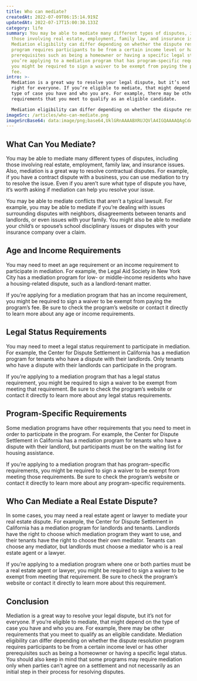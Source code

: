 ```yaml
---
title: Who can mediate?
createdAt: 2022-07-09T06:15:14.919Z
updatedAt: 2022-07-17T15:00:30.133Z
category: life
summary: You may be able to mediate many different types of disputes, including
  those involving real estate, employment, family law, and insurance issues.
  Mediation eligibility can differ depending on whether the dispute resolution
  program requires participants to be from a certain income level or has other
  prerequisites such as being a homeowner or having a specific legal status. If
  you’re applying to a mediation program that has program-specific requirements,
  you might be required to sign a waiver to be exempt from paying the program’s
  fee.
intro: >-
  Mediation is a great way to resolve your legal dispute, but it’s not
  right for everyone. If you’re eligible to mediate, that might depend on the
  type of case you have and who you are. For example, there may be other
  requirements that you meet to qualify as an eligible candidate. 

  Mediation eligibility can differ depending on whether the dispute resolution program requires participants to be from a certain income level or has other prerequisites such as being a homeowner or having a specific legal status. You should also keep in mind that some programs may require mediation only when parties can’t agree on a settlement and not necessarily as an initial step in their process for resolving disputes. Read on for more information about who can mediate and what factors may impact your ability to participate in this alternative dispute resolution process.
imageSrc: /articles/who-can-mediate.png
imageSrcBase64: data:image/png;base64,UklGRnAAAABXRUJQVlA4IGQAAAAQAgCdASoKAAoAAUAmJbACdAEQ/dV8vz0AAP7+kujy+lcfJcNp2//v0sEr7W450804KT2p/pA0G3uW8uxkC+mdcYFkOpL6sFr8KRE1oJBlKd3RvQe6gOgW5P6kIn/8c9e90RAA
---
```


## What Can You Mediate?

You may be able to mediate many different types of disputes, including those involving real estate, employment, family law, and insurance issues. Also, mediation is a great way to resolve contractual disputes. For example, if you have a contract dispute with a business, you can use mediation to try to resolve the issue. Even if you aren’t sure what type of dispute you have, it’s worth asking if mediation can help you resolve your issue.

You may be able to mediate conflicts that aren’t a typical lawsuit. For example, you may be able to mediate if you’re dealing with issues surrounding disputes with neighbors, disagreements between tenants and landlords, or even issues with your family. You might also be able to mediate your child’s or spouse’s school disciplinary issues or disputes with your insurance company over a claim.

## Age and Income Requirements

You may need to meet an age requirement or an income requirement to participate in mediation. For example, the Legal Aid Society in New York City has a mediation program for low- or middle-income residents who have a housing-related dispute, such as a landlord-tenant matter.

If you’re applying for a mediation program that has an income requirement, you might be required to sign a waiver to be exempt from paying the program’s fee. Be sure to check the program’s website or contact it directly to learn more about any age or income requirements.

## Legal Status Requirements

You may need to meet a legal status requirement to participate in mediation. For example, the Center for Dispute Settlement in California has a mediation program for tenants who have a dispute with their landlords. Only tenants who have a dispute with their landlords can participate in the program.

If you’re applying to a mediation program that has a legal status requirement, you might be required to sign a waiver to be exempt from meeting that requirement. Be sure to check the program’s website or contact it directly to learn more about any legal status requirements.

## Program-Specific Requirements

Some mediation programs have other requirements that you need to meet in order to participate in the program. For example, the Center for Dispute Settlement in California has a mediation program for tenants who have a dispute with their landlord, but participants must be on the waiting list for housing assistance.

If you’re applying to a mediation program that has program-specific requirements, you might be required to sign a waiver to be exempt from meeting those requirements. Be sure to check the program’s website or contact it directly to learn more about any program-specific requirements.

## Who Can Mediate a Real Estate Dispute?

In some cases, you may need a real estate agent or lawyer to mediate your real estate dispute. For example, the Center for Dispute Settlement in California has a mediation program for landlords and tenants. Landlords have the right to choose which mediation program they want to use, and their tenants have the right to choose their own mediator. Tenants can choose any mediator, but landlords must choose a mediator who is a real estate agent or a lawyer.

If you’re applying to a mediation program where one or both parties must be a real estate agent or lawyer, you might be required to sign a waiver to be exempt from meeting that requirement. Be sure to check the program’s website or contact it directly to learn more about this requirement.

## Conclusion

Mediation is a great way to resolve your legal dispute, but it’s not for everyone. If you’re eligible to mediate, that might depend on the type of case you have and who you are. For example, there may be other requirements that you meet to qualify as an eligible candidate.
Mediation eligibility can differ depending on whether the dispute resolution program requires participants to be from a certain income level or has other prerequisites such as being a homeowner or having a specific legal status. You should also keep in mind that some programs may require mediation only when parties can’t agree on a settlement and not necessarily as an initial step in their process for resolving disputes.
